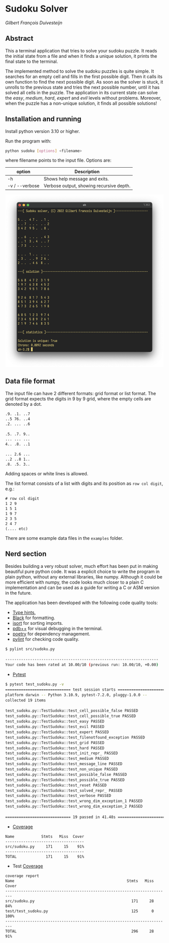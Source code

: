 # Sudoku Solver
_Gilbert François Duivesteijn_

## Abstract

This a terminal application that tries to solve your sudoku puzzle. It reads the initial state from a file and when it finds a unique solution, it prints the final state to the terminal. 

The implemented method to solve the sudoku puzzles is quite simple. It searches for an empty cell and fills in the first possible digit. Then it calls its own function to find the next possible digit. As soon as the solver is stuck, it unrolls to the previous state and tries the next possible number, until it has solved all cells in the puzzle. The application in its current state can solve the _easy_, _medium_, _hard_, _expert_ and _evil_ levels without problems. Moreover, when the puzzle has a non-unique solution, it finds all possible solutions!


## Installation and running

Install python version 3.10 or higher.

Run the program with:

```sh
python sudoku [options] <filename>
```
where filename points to the input file. Options are:

| option  | Description |
|---------|-------------|
| -h      | Shows help message and exits.|
| -v / --verbose   | Verbose output, showing recursive depth.|

![Screenshot](resources/images/screenshot.png)

## Data file format

The input file can have 2 different formats: grid format or list format. The grid format
expects the digits in 9 by 9 grid, where the empty cells are denoted by a dot. 

```
.9. .1. ..7
..5 76. ..4
.2. ... ..6

.5. .7. 9..
... ... ...
4.. .8. ..1

... 2.6 ...
..2 ..8 1..
.8. .5. 3..
```
Adding spaces or white lines is allowed.

The list format consists of a list with digits and its position as `row col digit`, e.g.:
```
# row col digit
1 2 9
1 5 1
1 9 7
2 3 5 
2 4 7
(.... etc)

```
There are some example data files in the `examples` folder.

## Nerd section

Besides building a very robust solver, much effort has been put in making beautiful pure python code.  It was a explicit choice to write the program in plain python, without any external libraries, like numpy. Although it could be more efficient with numpy, the code looks much closer to a plain C implementation and can be used as a guide for writing a C or ASM version in the future.

The application has been developed with the following code quality tools:

- [Type hints.](https://docs.python.org/3.10/library/typing.html)
- [Black](https://github.com/psf/black) for formatting.
- [isort](https://pycqa.github.io/isort/) for sorting imports.
- [pdb++](https://github.com/pdbpp/pdbpp) for visual debugging in the terminal.
- [poetry](https://python-poetry.org) for dependency management.
- [pylint](https://pylint.org) for checking code quality.
```sh
$ pylint src/sudoku.py

--------------------------------------------------------------------
Your code has been rated at 10.00/10 (previous run: 10.00/10, +0.00)
```
- [Pytest](https://docs.pytest.org/en/7.2.x/)

```sh
$ pytest test_sudoku.py -v
============================= test session starts ==============================
platform darwin -- Python 3.10.9, pytest-7.2.0, pluggy-1.0.0 -- 
collected 19 items

test_sudoku.py::TestSudoku::test_cell_possible_false PASSED              [  5%]
test_sudoku.py::TestSudoku::test_cell_possible_true PASSED               [ 10%]
test_sudoku.py::TestSudoku::test_easy PASSED                             [ 15%]
test_sudoku.py::TestSudoku::test_evil PASSED                             [ 21%]
test_sudoku.py::TestSudoku::test_expert PASSED                           [ 26%]
test_sudoku.py::TestSudoku::test_filenotfound_exception PASSED           [ 31%]
test_sudoku.py::TestSudoku::test_grid PASSED                             [ 36%]
test_sudoku.py::TestSudoku::test_hard PASSED                             [ 42%]
test_sudoku.py::TestSudoku::test_init_repr_ PASSED                       [ 47%]
test_sudoku.py::TestSudoku::test_medium PASSED                           [ 52%]
test_sudoku.py::TestSudoku::test_message_line PASSED                     [ 57%]
test_sudoku.py::TestSudoku::test_non_unique PASSED                       [ 63%]
test_sudoku.py::TestSudoku::test_possible_false PASSED                   [ 68%]
test_sudoku.py::TestSudoku::test_possible_true PASSED                    [ 73%]
test_sudoku.py::TestSudoku::test_reset PASSED                            [ 78%]
test_sudoku.py::TestSudoku::test_solved_repr_ PASSED                     [ 84%]
test_sudoku.py::TestSudoku::test_verbose PASSED                          [ 89%]
test_sudoku.py::TestSudoku::test_wrong_dim_exception_1 PASSED            [ 94%]
test_sudoku.py::TestSudoku::test_wrong_dim_exception_2 PASSED            [100%]

============================= 19 passed in 41.48s ==============================

```
-  [Coverage](https://coverage.readthedocs.io/en/7.0.4/)

```
Name            Stmts   Miss  Cover
-----------------------------------
src/sudoku.py     171     15    91%
-----------------------------------
TOTAL             171     15    91%

```

- Test  [Coverage](https://coverage.readthedocs.io/en/7.0.4/)

```
coverage report
Name                                                  Stmts   Miss  Cover
-------------------------------------------------------------------------
src/sudoku.py                                           171     28    84%
test/test_sudoku.py                                     125      0   100%
-------------------------------------------------------------------------
TOTAL                                                   296     28    91%

```

